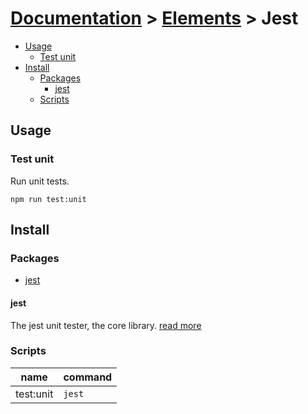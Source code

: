 # [Documentation](../README.md) > [Elements](README.md) > Jest

+ [Usage](#usage)
    + [Test unit](#test-unit)
+ [Install](#install)
    + [Packages](#packages)
        + [jest](#jest)
    + [Scripts](#scripts)

## Usage

### Test unit

Run unit tests.

```
npm run test:unit
```

## Install

### Packages

  + [jest](#jest)

#### jest

The jest unit tester, the core library. [read more](https://facebook.github.io/jest/)

### Scripts

| name      | command |
|-----------|---------|
| test:unit | `jest`  |